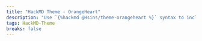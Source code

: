 ```yaml
---
title: "HackMD Theme - OrangeHeart"
description: "Use `{%hackmd @Hsins/theme-orangeheart %}` syntax to include this theme."
tags: HackMD-Theme
breaks: false
---
```


<style>
.markdown-body{word-wrap:break-word;color:#000;font-family:Optima-Regular,Optima,PingFangSC-light,PingFangTC-light,PingFang SC,Cambria,Cochin,Georgia,Times,Times New Roman,serif;font-size:16px;letter-spacing:0;line-height:1.6;max-width:860px;padding:5px 20px;text-align:left;word-break:break-word;word-spacing:0}.markdown-body p{color:#000;font-size:16px;line-height:26px;margin:0;padding-bottom:8px;padding-top:8px}.markdown-body h1,.markdown-body h2,.markdown-body h3,.markdown-body h4,.markdown-body h5,.markdown-body h6{color:#000;font-weight:700;margin-bottom:15px;margin-top:30px;padding:0}.markdown-body h1{font-size:2.5rem}.markdown-body h2{border-bottom:2px solid #ef7060;font-size:2.1rem}.markdown-body h2 span{background:#ef7060;border-top-left-radius:3px;border-top-right-radius:3px;color:#fff;display:inline-block;font-weight:700;margin-right:0;padding:5px 10px 1px}.markdown-body h3{font-size:1.8rem}.markdown-body h4{font-size:1.65rem}.markdown-body h5,.markdown-body h6{font-size:1.5rem}.markdown-body ol,.markdown-body ul{color:#000;margin-bottom:8px;margin-top:8px;padding-left:25px}.markdown-body ul{list-style-type:disc}.markdown-body ul ul{list-style-type:square}.markdown-body ol{list-style-type:decimal}.markdown-body li section{color:#010101;font-weight:500;line-height:26px;margin-bottom:5px;margin-top:5px;text-align:left}.markdown-body blockquote{overflow-scrolling:touch;background:#fff9f9;border-left:3px solid #ef7060;color:#6a737d;display:block;font-size:.9em;margin-bottom:10px;margin-top:10px;overflow:auto;padding:5px 10px 5px 20px}.markdown-body blockquote p{color:#000;line-height:26px;margin:0}.markdown-body a{word-wrap:break-word;border-bottom:0 solid #ef7060;color:#ef7060;font-weight:700;text-decoration:none}.markdown-body li code,.markdown-body p code{word-wrap:break-word;background-color:rgba(27,31,35,.05);border-radius:4px;color:#ef7060;font-family:Operator Mono,Consolas,Monaco,Menlo,monospace;font-size:14px;margin:0 2px;padding:2px 4px;word-break:break-all}.markdown-body img{display:block;margin:0 auto;max-width:100%}.markdown-body span img{border-left:0;border-right:0;display:inline-block}.markdown-body table{display:table;text-align:left}.markdown-body tbody{border:0}.markdown-body table tr{background-color:#fff;border:0;border-top:1px solid #ccc}.markdown-body table tr:nth-child(2n){background-color:#f8f8f8}.markdown-body table tr td,.markdown-body table tr th{border:1px solid #ccc;font-size:16px;padding:5px 10px;text-align:left}.markdown-body table tr th{background-color:#f0f0f0;font-weight:700}.markdown-body li code,.markdown-body span code{color:#ef7060}.markdown-body mark{background-color:#ef7060;border-radius:2px;border-radius:4px;color:#fff;font-weight:500;margin:0 2px;padding:2px 4px}.markdown-body .anchor{margin-left:-40px}.octicon-link{border-radius:3px;color:#fff!important;padding:5px 10px!important}
</style>
